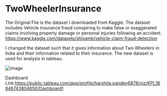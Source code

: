 # TwoWheelerInsurance

The Original File is the dataset I downloaded from Kaggle. The dataset includes Vehicle insurance fraud conspiring to make false or exaggerated claims involving property damage or personal injuries following an accident. 
https://www.kaggle.com/datasets/shivamb/vehicle-claim-fraud-detection

I changed the dataset such that it gives information about Two Wheelers in India and their information related to their insurance.
The new dataset is used for analysis in tableau.

![image](https://github.com/HarshitaPandey08/TwoWheelerInsurance/assets/53274845/4a09946b-cf96-444d-bb8a-957dddad3a09)



Dashboard Link:https://public.tableau.com/app/profile/harshita.pandey6878/viz/KPI_16846743804650/Dashboard1
